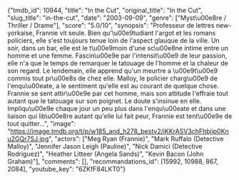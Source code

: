 {"tmdb_id": 10944, "title": "In the Cut", "original_title": "In the Cut", "slug_title": "in-the-cut", "date": "2003-09-09", "genre": ["Myst\u00e8re / Thriller / Drame"], "score": "5.0/10", "synopsis": "Professeur de lettres new-yorkaise, Frannie vit seule. Bien qu'\u00e9tudiant l'argot et les romans policiers, elle s'est toujours tenue loin de l'aspect glauque de la ville. Un soir, dans un bar, elle est le t\u00e9moin d'une sc\u00e8ne intime entre un homme et une femme. Fascin\u00e9e par l'intensit\u00e9 de leur passion, elle n'a que le temps de remarquer le tatouage de l'homme et la chaleur de son regard. Le lendemain, elle apprend qu'un meurtre a \u00e9t\u00e9 commis tout pr\u00e8s de chez elle. Malloy, le policier charg\u00e9 de l'enqu\u00eate, a le sentiment qu'elle est au courant de quelque chose. Frannie se sent attir\u00e9e par cet homme, mais son attitude l'effraie tout autant que le tatouage sur son poignet. Le doute s'insinue en elle. Impliqu\u00e9e chaque jour un peu plus dans l'enqu\u00eate et dans une liaison qui lib\u00e8re autant qu'elle lui fait peur, Frannie est tent\u00e9e de tout quitter...", "image": "https://image.tmdb.org/t/p/w185_and_h278_bestv2/iKKrASV3chFhbjip0Knu2GQr7SJ.jpg", "actors": ["Meg Ryan (Frannie)", "Mark Ruffalo (Detective Malloy)", "Jennifer Jason Leigh (Pauline)", "Nick Damici (Detective Rodriguez)", "Heather Litteer (Angela Sands)", "Kevin Bacon (John Graham)"], "comments": [], "recommandations_id": [15992, 10988, 867, 2084], "youtube_key": "6ZKfF84LKT0"}